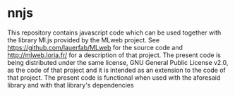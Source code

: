 # nnjs
This repository contains javascript code which can be used together with the library Ml.js provided by the MLweb project. See 
https://github.com/lauerfab/MLweb for the source code and http://mlweb.loria.fr/ for a description of that project. The present code is being distributed under the same license, GNU General Public License v2.0, as the code of that project and it is intended as an extension to the code of that project. The present code is functional when used with the aforesaid library and with that library's dependencies 
